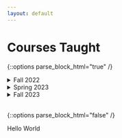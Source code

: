 ```yaml
---
layout: default
---
```

# Courses Taught
{::options parse_block_html="true" /}

<details><summary markdown="span">Fall 2022</summary>
## Dickinson College
* COMP 130: Intro to Computing
* COMP 364: Artificial Intelligence
</details>

<details><summary markdown="span">Spring 2023</summary>
## Gettysburg College
* CS 107: Intro to Scientific Computing
</details>

<details><summary markdown="span">Fall 2023</summary>
## Dickinson College
* COMP 130: Intro to Computing
* COMP 190: Tools and Techniques for Software Development
* COMP 290: Large-scale and Open Source Sofrware Development
</details>
<br/>

{::options parse_block_html="false" /}

Hello World
